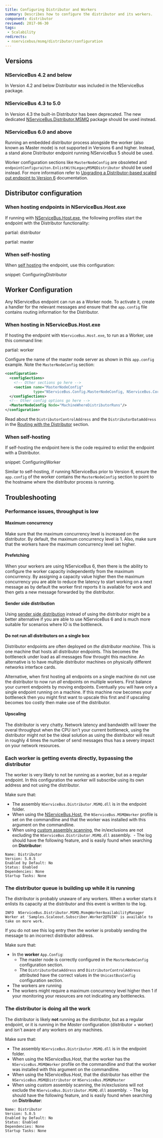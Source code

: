 ```yaml
---
title: Configuring Distributor and Workers
summary: Describes how to configure the distributor and its workers.
component: distributor
reviewed: 2017-06-30
tags:
 - Scalability
redirects:
 - nservicebus/msmq/distributor/configuration
---
```


## Versions

### NServiceBus 4.2 and below

In Version 4.2 and below Distributor was included in the NServiceBus package.

### NServiceBus 4.3 to 5.0

In Version 4.3 the built-in Distributor has been deprecated. The new dedicated [NServiceBus.Distributor.MSMQ](https://www.nuget.org/packages/NServiceBus.Distributor.MSMQ) package should be used instead.

### NServiceBus 6.0 and above

Running an embedded distributor process alongside the worker (also known as Master mode) is not supported in Versions 6 and higher. Instead, a stand alone Distributor endpoint running NServiceBus 5 should be used. 

Worker configuration sections like `MasterNodeConfig` are obsoleted and `endpointConfiguraiton.EnlistWithLegacyMSMQDistributor` should be used instead. For more information refer to [Upgrading a Distributor-based scaled out endpoint to Version 6](/samples/scaleout/distributor-upgrade/) documentation.

## Distributor configuration

### When hosting endpoints in NServiceBus.Host.exe

If running with [NServiceBus.Host.exe](/nservicebus/hosting/), the following profiles start the endpoint with the Distributor functionality:

partial: distributor

partial: master

### When self-hosting

When [self hosting](/nservicebus/hosting/) the endpoint, use this configuration:

snippet: ConfiguringDistributor

## Worker Configuration

Any NServiceBus endpoint can run as a Worker node. To activate it, create a handler for the relevant messages and ensure that the `app.config` file contains routing information for the Distributor.


### When hosting in NServiceBus.Host.exe

If hosting the endpoint with `NServiceBus.Host.exe`, to run as a Worker, use this command line:

partial: worker

Configure the name of the master node server as shown in this `app.config` example. Note the `MasterNodeConfig` section:

```xml
<configuration>
  <configSections>
    <!-- Other sections go here -->
    <section name="MasterNodeConfig" 
             type="NServiceBus.Config.MasterNodeConfig, NServiceBus.Core" />
  </configSections>
  <!-- Other config options go here -->
  <MasterNodeConfig Node="MachineWhereDistributorRuns"/>
</configuration>
```

Read about the `DistributorControlAddress` and the `DistributorDataAddress` in the [Routing with the Distributor](/transports/msmq/distributor/#routing-with-the-distributor) section.


### When self-hosting

If self-hosting the endpoint here is the code required to enlist the endpoint with a Distributor.

snippet: ConfiguringWorker

Similar to self-hosting, if running NServiceBus prior to Version 6, ensure the `app.config` of the worker contains the `MasterNodeConfig` section to point to the hostname where the distributor process is running.

## Troubleshooting

### Performance issues, throughput is low

#### Maximum concurrency

Make sure that the maximum concurrency level is increased on the distributor. By default, the maximum concurrency level is 1. Also, make sure that the workers have the maximum concurrency level set higher.

#### Prefetching

When your workers are using NServiceBus 6, then there is the ability to configure the worker capacity independently from the maximum concurrency. By assigning a capacity value higher then the maximum concurrency you are able to reduce the latency to start working on a next message as by default the worker first reports it is available for work and then gets a new message forwarded by the distributor.

#### Sender side distribution

Using [sender side distribution](h/transports/msmq/sender-side-distribution) instead of using the distributor might be a better alternative if you are able to use NServiceBus 6 and is much more suitable for scenarios where IO is the bottleneck. 

#### Do not run all distributors on a single box

Distributor endpoints are often deployed on *the distributor machine*. This is one machine that hosts all distributor endpoints. This becomes the bottleneck under load as all messages flow throught this machine. An alternative is to have multiple distributor machines on physically different networks interface cards.

Alternative, when first hosting all endpoints on a single machine do not use the distributor to now run *all* endpoints on multiple workers. First balance your current endpoints by moving endpoints. Eventually you will have only a single endpoint running on a machine. If this machine now becomes your bottleneck then you might first want to upscale this first and if upscaling becomes too costly then make use of the distributor. 

#### Upscaling

The distributor is very chatty. Network latency and bandwidth will lower the overal throughput when the CPU isn't your current bottleneck, using the distributor might not be the ideal solution as using the distributor will result in roughly 4 times the number of send messages thus has a severy impact on your network resources.


### Each worker is getting events directly, bypassing the distributor 

The worker is very likely to not be running as a worker, but as a regular endpoint. In this configuration the worker will subscribe using its own address and not using the distributor.

Make sure that:

- The assembly `NServiceBus.Distributor.MSMQ.dll` is in the endpoint folder.
- When using the [NServiceBus.Host](/nservicebus/hosting/nservicebus-host/), the `NServiceBus.MSMQWorker` profile is set on the commandline and that the worker was installed with this argument on the commandline.
- When using [custom assembly scanning](/nservicebus/hosting/assembly-scanning/), the in/exclusions are not excluding the `NServiceBus.Distributor.MSMQ.dll` assembly.
  - The log should have the following feature, and is easily found when searching on **Distributor**:
```  
Name: Distributor
Version: 5.0.5
Enabled by Default: No
Status: Enabled
Dependencies: None
Startup Tasks: None
```

### The distributor queue is building up while it is running

The distributor is probably unaware of any workers. When a worker starts it enlists its capacity at the distributor and this event is written to the log.

```
INFO  NServiceBus.Distributor.MSMQ.MsmqWorkerAvailabilityManager Worker at 'Samples.Scaleout.Subscriber.Worker2@TUIN' is available to take on more work.
```

If you do not see this log entry then the worker is probably sending the message to an incorrect distributor address.

Make sure that:

- In the **worker** `App.Config`:
  - The master node is correctly configured in the `MasterNodeConfig` configuration section.
  - The `DistributorDataAddress` and `DistributorControlAddress` attributed have the correct values in the `UnicastBusConfig` configuration section.
- The workers are running
- The workers might require a maximum concurrency level higher then 1 if your monitoring your resources are not indicating any bottlenecks.
 
### The distributor is doing all the work

The distributor is likely **not** running as the distributor, but as a regular endpoint, or it is running in the *Master* configuration (distributor + worker) and isn't aware of any workers on any machines.

Make sure that:

- The assembly `NServiceBus.Distributor.MSMQ.dll` is in the endpoint folder.
- When using the NServiceBus.Host, that the worker has the `NServiceBus.MSMQWorker` profile on the commandline and that the worker was installed with this argument on the commandline.
- When using the NServiceBus.Host, that the distributor has either the `NServiceBus.MSMQDistributor` or `NServiceBus.MSMQMaster`
- When using custom assembly scanning, the in/exclusions will not exclude the `NServiceBus.Distributor.MSMQ.dll` assembly.
  - The log should have the following feature, and is easily found when searching on **Distributor**:
```  
Name: Distributor
Version: 5.0.5
Enabled by Default: No
Status: Enabled
Dependencies: None
Startup Tasks: None
```
